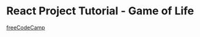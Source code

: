 # React Project Tutorial - Game of Life
[freeCodeCamp](https://www.youtube.com/watch?v=PM0_Er3SvFQ)
